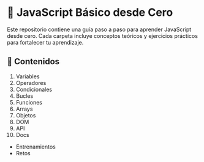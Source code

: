 # 🧠 JavaScript Básico desde Cero

Este repositorio contiene una guía paso a paso para aprender JavaScript desde cero. Cada carpeta incluye conceptos teóricos y ejercicios prácticos para fortalecer tu aprendizaje.

## 📌 Contenidos
1. Variables
2. Operadores
3. Condicionales
4. Bucles
5. Funciones
6. Arrays
7. Objetos
8. DOM
9. API
10. Docs
* Entrenamientos
* Retos
